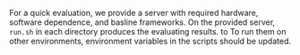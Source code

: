 For a quick evaluation, we provide a server with required hardware, software dependence, and basline frameworks. On the provided server, `run.sh` in each directory produces the evaluating results. to To run them on other environments, environment variables in the scripts should be updated.
